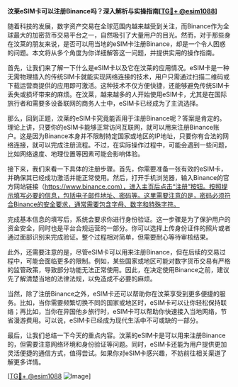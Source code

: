 **汶莱eSIM卡可以注册Binance吗？深入解析与实操指南[[TG💪+ @esim1088](https://t.me/s/esim1088)]**

随着科技的发展，数字资产交易在全球范围内越来越受到关注，而Binance作为全球最大的加密货币交易平台之一，自然吸引了大量用户的目光。然而，对于那些身在汶莱的朋友来说，是否可以用当地的eSIM卡注册Binance，却是一个令人困惑的问题。本文将从多个角度为你详细解答这一问题，并提供实用的操作指南。

首先，让我们来了解一下什么是eSIM卡以及它在汶莱的应用情况。eSIM卡是一种无需物理插入的传统SIM卡就能实现网络连接的技术，用户只需通过扫描二维码或下载运营商提供的应用即可激活。这种技术不仅方便快捷，还能够避免传统SIM卡丢失或损坏带来的麻烦。在汶莱，越来越多的人开始使用eSIM卡，尤其是在国际旅行者和需要多设备联网的商务人士中，eSIM卡已经成为了主流选择。

那么，回到正题，汶莱的eSIM卡究竟能否用于注册Binance呢？答案是肯定的。理论上讲，只要你的eSIM卡能够正常访问互联网，就可以用来注册Binance账户。这是因为Binance本身并不限制特定国家或地区的IP地址，只要你有合法的网络连接，就可以完成注册流程。不过，在实际操作过程中，可能会遇到一些问题，比如网络速度、地理位置等因素可能会影响体验。

接下来，我们来看一下具体的注册步骤。首先，你需要准备一张有效的eSIM卡，并确保其已经成功激活并能正常使用。然后，打开手机浏览器，输入Binance的官方网站链接（https://www.binance.com），进入主页后点击“注册”按钮。按照提示填写必要的信息，包括电子邮件地址、密码等。这里需要注意的是，密码必须符合Binance的安全要求，通常需要包含字母、数字和特殊字符。

完成基本信息的填写后，系统会要求你进行身份验证。这一步骤是为了保护用户的资金安全，同时也是平台合规运营的一部分。你可以选择上传身份证件的照片或者通过面部识别来完成验证。整个过程相对简单，但需要耐心等待审核结果。

此外，还需要注意的是，尽管eSIM卡可以用来注册Binance，但在后续的交易过程中，可能会面临更多的限制。例如，某些国家或地区可能对数字货币交易有严格的监管政策，导致部分功能无法正常使用。因此，在决定使用Binance之前，建议先了解清楚当地的法律法规，以免造成不必要的麻烦。

当然，除了注册Binance之外，eSIM卡还可以帮助你在汶莱享受到更多便捷的服务。比如，当你需要频繁切换不同的国家或地区时，eSIM卡可以让你轻松保持联络；再比如，当你在异国他乡旅行时，eSIM卡可以帮助你快速接入当地网络，节省漫游费用。可以说，eSIM卡已经成为现代生活中不可或缺的一部分。

最后，让我们总结一下今天的重点内容。汶莱的eSIM卡是可以用来注册Binance的，但需要注意网络环境和身份验证等问题。同时，eSIM卡还能为用户提供更加灵活便捷的通信方式，值得尝试。如果你对eSIM卡感兴趣，不妨前往相关渠道了解更多详情。

[[TG💪+ @esim1088](https://t.me/s/esim1088) ![Image](https://i.postimg.cc/4NQfJmqS/Snipaste-2025-05-13-00-14-12.png)]